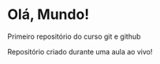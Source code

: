 # Olá, Mundo!
 Primeiro repositório do curso git e github

 Repositório criado durante uma aula ao vivo!
